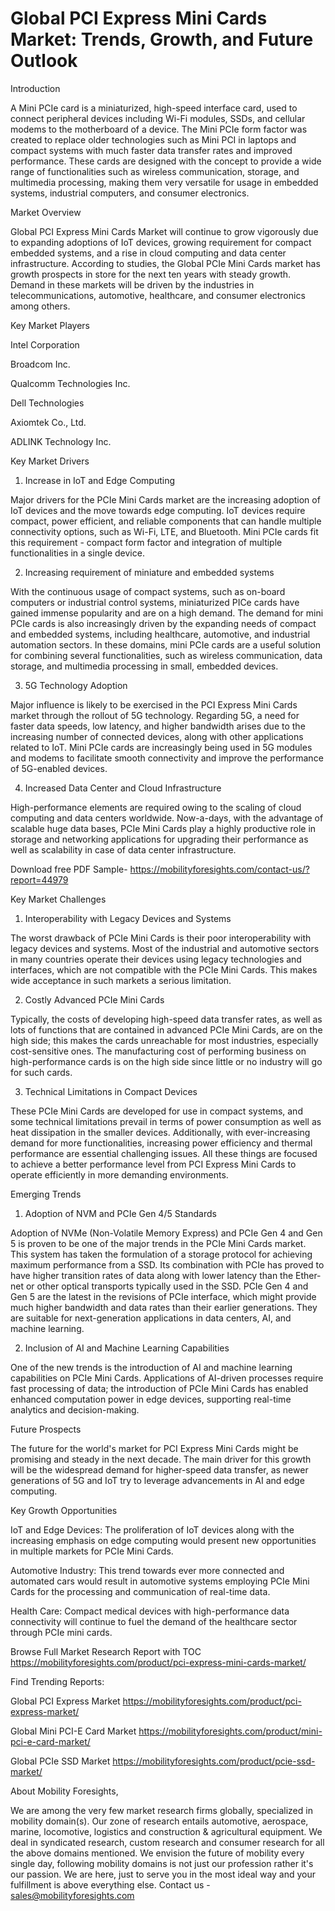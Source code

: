 # Global PCI Express Mini Cards Market: Trends, Growth, and Future Outlook

Introduction

A Mini PCIe card is a miniaturized, high-speed interface card, used to connect peripheral devices including Wi-Fi modules, SSDs, and cellular modems to the motherboard of a device. The Mini PCIe form factor was created to replace older technologies such as Mini PCI in laptops and compact systems with much faster data transfer rates and improved performance. These cards are designed with the concept to provide a wide range of functionalities such as wireless communication, storage, and multimedia processing, making them very versatile for usage in embedded systems, industrial computers, and consumer electronics.

Market Overview

Global PCI Express Mini Cards Market will continue to grow vigorously due to expanding adoptions of IoT devices, growing requirement for compact embedded systems, and a rise in cloud computing and data center infrastructure. According to studies, the Global PCIe Mini Cards market has growth prospects in store for the next ten years with steady growth. Demand in these markets will be driven by the industries in telecommunications, automotive, healthcare, and consumer electronics among others.

Key Market Players

Intel Corporation

Broadcom Inc.

Qualcomm Technologies Inc.

Dell Technologies

Axiomtek Co., Ltd.

ADLINK Technology Inc.

Key Market Drivers

1. Increase in IoT and Edge Computing

Major drivers for the PCIe Mini Cards market are the increasing adoption of IoT devices and the move towards edge computing. IoT devices require compact, power efficient, and reliable components that can handle multiple connectivity options, such as Wi-Fi, LTE, and Bluetooth. Mini PCIe cards fit this requirement - compact form factor and integration of multiple functionalities in a single device.

2. Increasing requirement of miniature and embedded systems 

With the continuous usage of compact systems, such as on-board computers or industrial control systems, miniaturized PICe cards have gained immense popularity and are on a high demand. The demand for mini PCIe cards is also increasingly driven by the expanding needs of compact and embedded systems, including healthcare, automotive, and industrial automation sectors. In these domains, mini PCIe cards are a useful solution for combining several functionalities, such as wireless communication, data storage, and multimedia processing in small, embedded devices.

3. 5G Technology Adoption

Major influence is likely to be exercised in the PCI Express Mini Cards market through the rollout of 5G technology. Regarding 5G, a need for faster data speeds, low latency, and higher bandwidth arises due to the increasing number of connected devices, along with other applications related to IoT. Mini PCIe cards are increasingly being used in 5G modules and modems to facilitate smooth connectivity and improve the performance of 5G-enabled devices.

4. Increased Data Center and Cloud Infrastructure

High-performance elements are required owing to the scaling of cloud computing and data centers worldwide. Now-a-days, with the advantage of scalable huge data bases, PCIe Mini Cards play a highly productive role in storage and networking applications for upgrading their performance as well as scalability in case of data center infrastructure.

Download free PDF Sample- https://mobilityforesights.com/contact-us/?report=44979

Key Market Challenges

1. Interoperability with Legacy Devices and Systems

The worst drawback of PCIe Mini Cards is their poor interoperability with legacy devices and systems. Most of the industrial and automotive sectors in many countries operate their devices using legacy technologies and interfaces, which are not compatible with the PCIe Mini Cards. This makes wide acceptance in such markets a serious limitation.

2. Costly Advanced PCIe Mini Cards

Typically, the costs of developing high-speed data transfer rates, as well as lots of functions that are contained in advanced PCIe Mini Cards, are on the high side; this makes the cards unreachable for most industries, especially cost-sensitive ones. The manufacturing cost of performing business on high-performance cards is on the high side since little or no industry will go for such cards.

3. Technical Limitations in Compact Devices

These PCIe Mini Cards are developed for use in compact systems, and some technical limitations prevail in terms of power consumption as well as heat dissipation in the smaller devices. Additionally, with ever-increasing demand for more functionalities, increasing power efficiency and thermal performance are essential challenging issues. All these things are focused to achieve a better performance level from PCI Express Mini Cards to operate efficiently in more demanding environments.

Emerging Trends

1. Adop­tion of NVM and PCIe Gen 4/5 Stan­dard­s

Adop­tion of NVMe (Non-Volatile Mem­ory Ex­press) and PCIe Gen 4 and Gen 5 is proven to be one of the ma­jor trends in the PCIe Mini Cards mar­ket. This sys­tem has taken the for­mu­la­tion of a storage pro­to­col for achieving max­i­mum per­for­mance from a SSD. Its com­bi­na­tion with PCIe has proved to have higher tran­si­tion rates of data along with lower la­tency than the Ether­net or other opti­cal trans­ports typ­i­cally used in the SSD. PCIe Gen 4 and Gen 5 are the latest in the revisions of PCIe interface, which might provide much higher bandwidth and data rates than their earlier generations. They are suitable for next-generation applications in data centers, AI, and machine learning.

2. Inclusion of AI and Machine Learning Capabilities

One of the new trends is the introduction of AI and machine learning capabilities on PCIe Mini Cards. Applications of AI-driven processes require fast processing of data; the introduction of PCIe Mini Cards has enabled enhanced computation power in edge devices, supporting real-time analytics and decision-making.

Future Prospects 

The future for the world's market for PCI Express Mini Cards might be promising and steady in the next decade. The main driver for this growth will be the widespread demand for higher-speed data transfer, as newer generations of 5G and IoT try to leverage advancements in AI and edge computing.

Key Growth Opportunities

IoT and Edge Devices: The proliferation of IoT devices along with the increasing emphasis on edge computing would present new opportunities in multiple markets for PCIe Mini Cards.

Automotive Industry: This trend towards ever more connected and automated cars would result in automotive systems employing PCIe Mini Cards for the processing and communication of real-time data.

Health Care: Compact medical devices with high-performance data connectivity will continue to fuel the demand of the healthcare sector through PCIe mini cards.

Browse Full Market Research Report with TOC https://mobilityforesights.com/product/pci-express-mini-cards-market/

Find Trending Reports:

Global PCI Express Market https://mobilityforesights.com/product/pci-express-market/

Global Mini PCI-E Card Market https://mobilityforesights.com/product/mini-pci-e-card-market/

Global PCIe SSD Market https://mobilityforesights.com/product/pcie-ssd-market/

About Mobility Foresights,

We are among the very few market research firms globally, specialized in mobility domain(s). Our zone of research entails automotive, aerospace, marine, locomotive, logistics and construction & agricultural equipment. We deal in syndicated research, custom research and consumer research for all the above domains mentioned.
We envision the future of mobility every single day, following mobility domains is not just our profession rather it's our passion. We are here, just to serve you in the most ideal way and your fulfillment is above everything else. Contact us -  sales@mobilityforesights.com 
